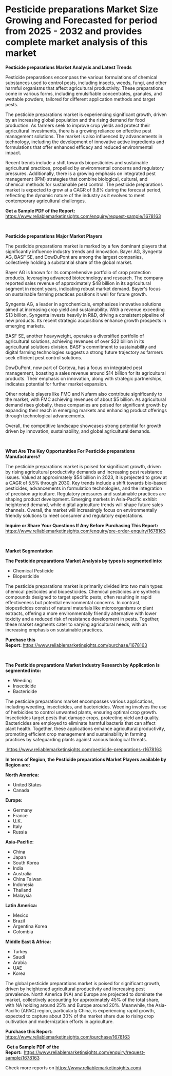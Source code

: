 <p><h1>Pesticide preparations Market Size Growing and Forecasted for period from 2025 - 2032 and provides complete market analysis of this market</h1></p><p><strong>Pesticide preparations Market Analysis and Latest Trends</strong></p>
<p><p>Pesticide preparations encompass the various formulations of chemical substances used to control pests, including insects, weeds, fungi, and other harmful organisms that affect agricultural productivity. These preparations come in various forms, including emulsifiable concentrates, granules, and wettable powders, tailored for different application methods and target pests.</p><p>The pesticide preparations market is experiencing significant growth, driven by an increasing global population and the rising demand for food production. As farmers seek to improve crop yields and protect their agricultural investments, there is a growing reliance on effective pest management solutions. The market is also influenced by advancements in technology, including the development of innovative active ingredients and formulations that offer enhanced efficacy and reduced environmental impact.</p><p>Recent trends include a shift towards biopesticides and sustainable agricultural practices, propelled by environmental concerns and regulatory pressures. Additionally, there is a growing emphasis on integrated pest management (IPM) strategies that combine biological, cultural, and chemical methods for sustainable pest control. The pesticide preparations market is expected to grow at a CAGR of 9.8% during the forecast period, reflecting the dynamic nature of the industry as it evolves to meet contemporary agricultural challenges.</p></p>
<p><strong>Get a Sample PDF of the Report:&nbsp;</strong> <a href="https://www.reliablemarketinsights.com/enquiry/request-sample/1678163?utm_campaign=2179&utm_medium=2&utm_source=Github&utm_content=ia&utm_term=25032025&utm_id=pesticide-preparations">https://www.reliablemarketinsights.com/enquiry/request-sample/1678163</a></p>
<p>&nbsp;</p>
<p><strong>Pesticide preparations Major Market Players</strong></p>
<p><p>The pesticide preparations market is marked by a few dominant players that significantly influence industry trends and innovation. Bayer AG, Syngenta AG, BASF SE, and DowDuPont are among the largest companies, collectively holding a substantial share of the global market.</p><p>Bayer AG is known for its comprehensive portfolio of crop protection products, leveraging advanced biotechnology and research. The company reported sales revenue of approximately $48 billion in its agricultural segment in recent years, indicating robust market demand. Bayer's focus on sustainable farming practices positions it well for future growth.</p><p>Syngenta AG, a leader in agrochemicals, emphasizes innovative solutions aimed at increasing crop yield and sustainability. With a revenue exceeding $13 billion, Syngenta invests heavily in R&D, driving a consistent pipeline of new products. Its recent strategic acquisitions enhance growth prospects in emerging markets.</p><p>BASF SE, another heavyweight, operates a diversified portfolio of agricultural solutions, achieving revenues of over $22 billion in its agricultural solutions division. BASF's commitment to sustainability and digital farming technologies suggests a strong future trajectory as farmers seek efficient pest control solutions.</p><p>DowDuPont, now part of Corteva, has a focus on integrated pest management, boasting a sales revenue around $14 billion for its agricultural products. Their emphasis on innovation, along with strategic partnerships, indicates potential for further market expansion.</p><p>Other notable players like FMC and Nufarm also contribute significantly to the market, with FMC achieving revenues of about $5 billion. As agricultural demand rises globally, these companies are poised for significant growth by expanding their reach in emerging markets and enhancing product offerings through technological advancements.</p><p>Overall, the competitive landscape showcases strong potential for growth driven by innovation, sustainability, and global agricultural demands.</p></p>
<p>&nbsp;</p>
<p><strong>What Are The Key Opportunities For Pesticide preparations Manufacturers?</strong></p>
<p><p>The pesticide preparations market is poised for significant growth, driven by rising agricultural productivity demands and increasing pest resistance issues. Valued at approximately $54 billion in 2023, it is projected to grow at a CAGR of 5.5% through 2030. Key trends include a shift towards bio-based pesticides, advancements in formulation technologies, and the integration of precision agriculture. Regulatory pressures and sustainable practices are shaping product development. Emerging markets in Asia-Pacific exhibit heightened demand, while digital agriculture trends will shape future sales channels. Overall, the market will increasingly focus on environmentally friendly solutions to meet consumer and regulatory expectations.</p></p>
<p><strong>Inquire or Share Your Questions If Any Before Purchasing This Report:</strong> <a href="https://www.reliablemarketinsights.com/enquiry/pre-order-enquiry/1678163?utm_campaign=2179&utm_medium=2&utm_source=Github&utm_content=ia&utm_term=25032025&utm_id=pesticide-preparations">https://www.reliablemarketinsights.com/enquiry/pre-order-enquiry/1678163</a></p>
<p>&nbsp;</p>
<p><strong>Market Segmentation</strong></p>
<p><strong>The Pesticide preparations Market Analysis by types is segmented into:</strong></p>
<p><ul><li>Chemical Pesticide</li><li>Biopesticide</li></ul></p>
<p><p>The pesticide preparations market is primarily divided into two main types: chemical pesticides and biopesticides. Chemical pesticides are synthetic compounds designed to target specific pests, often resulting in rapid effectiveness but potential environmental concerns. In contrast, biopesticides consist of natural materials like microorganisms or plant extracts, offering a more environmentally friendly alternative with lower toxicity and a reduced risk of resistance development in pests. Together, these market segments cater to varying agricultural needs, with an increasing emphasis on sustainable practices.</p></p>
<p><strong>Purchase this Report:&nbsp;</strong><a href="https://www.reliablemarketinsights.com/purchase/1678163?utm_campaign=2179&utm_medium=2&utm_source=Github&utm_content=ia&utm_term=25032025&utm_id=pesticide-preparations">https://www.reliablemarketinsights.com/purchase/1678163</a></p>
<p>&nbsp;</p>
<p><strong>The Pesticide preparations Market Industry Research by Application is segmented into:</strong></p>
<p><ul><li>Weeding</li><li>Insecticide</li><li>Bactericide</li></ul></p>
<p><p>The pesticide preparations market encompasses various applications, including weeding, insecticides, and bactericides. Weeding involves the use of herbicides to control unwanted plants, ensuring optimal crop growth. Insecticides target pests that damage crops, protecting yield and quality. Bactericides are employed to eliminate harmful bacteria that can affect plant health. Together, these applications enhance agricultural productivity, promoting efficient crop management and sustainability in farming practices by safeguarding plants against various biological threats.</p></p>
<p><a href="https://www.reliablemarketinsights.com/pesticide-preparations-r1678163?utm_campaign=2179&utm_medium=2&utm_source=Github&utm_content=ia&utm_term=25032025&utm_id=pesticide-preparations">&nbsp;https://www.reliablemarketinsights.com/pesticide-preparations-r1678163</a></p>
<p><strong>In terms of Region, the Pesticide preparations Market Players available by Region are:</strong></p>
<p>
    <p> <strong> North America: </strong>
        <ul>
            <li>United States</li>
            <li>Canada</li>
        </ul>
        </p> 
    <p> <strong> Europe: </strong>
        <ul>
            <li>Germany</li>
            <li>France</li>
            <li>U.K.</li>
            <li>Italy</li>
            <li>Russia</li>
        </ul>
        </p> 
    <p> <strong> Asia-Pacific: </strong>
        <ul>
            <li>China</li>
            <li>Japan</li>
            <li>South Korea</li>
            <li>India</li>
            <li>Australia</li>
            <li>China Taiwan</li>
            <li>Indonesia</li>
            <li>Thailand</li>
            <li>Malaysia</li>
        </ul>
        </p> 
    <p> <strong> Latin America: </strong>
        <ul>
            <li>Mexico</li>
            <li>Brazil</li>
            <li>Argentina Korea</li>
            <li>Colombia</li>
        </ul>
        </p> 
    <p> <strong> Middle East & Africa: </strong>
        <ul>
            <li>Turkey</li>
            <li>Saudi</li>
            <li>Arabia</li>
            <li>UAE</li>
            <li>Korea</li>
        </ul>
    </p>
    </p>
<p><p>The global pesticide preparations market is poised for significant growth, driven by heightened agricultural productivity and increasing pest prevalence. North America (NA) and Europe are projected to dominate the market, collectively accounting for approximately 45% of the total share, with NA holding around 25% and Europe around 20%. Meanwhile, the Asia-Pacific (APAC) region, particularly China, is experiencing rapid growth, expected to capture about 30% of the market share due to rising crop cultivation and modernization efforts in agriculture.</p></p>
<p><strong>Purchase this Report: </strong><a href="https://www.reliablemarketinsights.com/purchase/1678163?utm_campaign=2179&utm_medium=2&utm_source=Github&utm_content=ia&utm_term=25032025&utm_id=pesticide-preparations">https://www.reliablemarketinsights.com/purchase/1678163</a></p>
<p>&nbsp;<strong>Get a Sample PDF of the Report:&nbsp;&nbsp;</strong><a href="https://www.reliablemarketinsights.com/enquiry/request-sample/1678163?utm_campaign=2179&utm_medium=2&utm_source=Github&utm_content=ia&utm_term=25032025&utm_id=pesticide-preparations">https://www.reliablemarketinsights.com/enquiry/request-sample/1678163</a></p>
<p><strong></strong></p>
<p>Check more reports on <a href="https://www.reliablemarketinsights.com/?utm_campaign=2179&utm_medium=2&utm_source=Github&utm_content=ia&utm_term=25032025&utm_id=pesticide-preparations">https://www.reliablemarketinsights.com/</a></p>